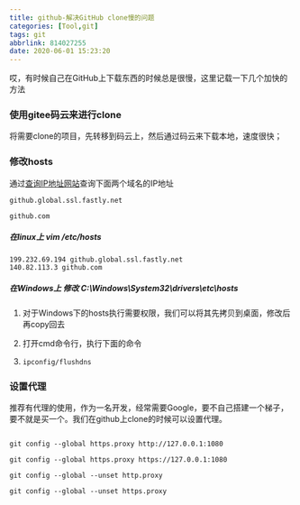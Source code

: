 ```yaml
---
title: github-解决GitHub clone慢的问题
categories: [Tool,git]
tags: git
abbrlink: 814027255
date: 2020-06-01 15:23:20
---
```


哎，有时候自己在GitHub上下载东西的时候总是很慢，这里记载一下几个加快的方法



### 使用gitee码云来进行clone

将需要clone的项目，先转移到码云上，然后通过码云来下载本地，速度很快；



### 修改hosts

通过[查询IP地址网站](https://www.ipaddress.com/)查询下面两个域名的IP地址

~~~
github.global.ssl.fastly.net
~~~

~~~
github.com
~~~

##### 在linux上  vim /etc/hosts

~~~
199.232.69.194 github.global.ssl.fastly.net
140.82.113.3 github.com
~~~

##### 在Windows上 修改 C:\Windows\System32\drivers\etc\hosts

1. 对于Windows下的hosts执行需要权限，我们可以将其先拷贝到桌面，修改后再copy回去

2. 打开cmd命令行，执行下面的命令

3. ~~~
   ipconfig/flushdns
   ~~~


### 设置代理

​	推荐有代理的使用，作为一名开发，经常需要Google，要不自己搭建一个梯子，要不就是买一个。我们在github上clone的时候可以设置代理。

~~~

git config --global https.proxy http://127.0.0.1:1080

git config --global https.proxy https://127.0.0.1:1080

git config --global --unset http.proxy

git config --global --unset https.proxy

~~~

